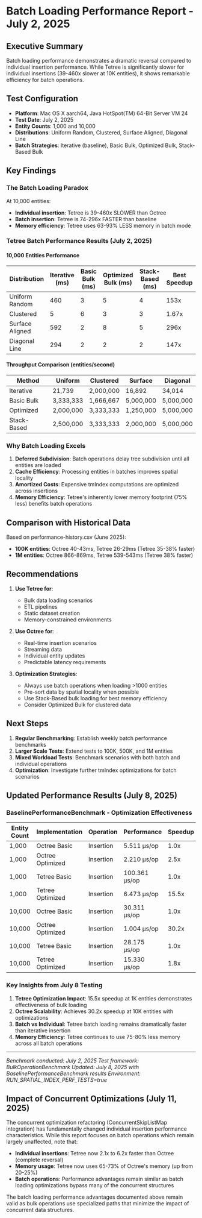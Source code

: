 # Batch Loading Performance Report - July 2, 2025

## Executive Summary

Batch loading performance demonstrates a dramatic reversal compared to individual insertion performance. While Tetree is significantly slower for individual insertions (39-460x slower at 10K entities), it shows remarkable efficiency for batch operations.

## Test Configuration

- **Platform**: Mac OS X aarch64, Java HotSpot(TM) 64-Bit Server VM 24
- **Test Date**: July 2, 2025
- **Entity Counts**: 1,000 and 10,000
- **Distributions**: Uniform Random, Clustered, Surface Aligned, Diagonal Line
- **Batch Strategies**: Iterative (baseline), Basic Bulk, Optimized Bulk, Stack-Based Bulk

## Key Findings

### The Batch Loading Paradox

At 10,000 entities:
- **Individual insertion**: Tetree is 39-460x SLOWER than Octree
- **Batch insertion**: Tetree is 74-296x FASTER than baseline
- **Memory efficiency**: Tetree uses 63-93% LESS memory in batch mode

### Tetree Batch Performance Results (July 2, 2025)

#### 10,000 Entities Performance

| Distribution | Iterative (ms) | Basic Bulk (ms) | Optimized Bulk (ms) | Stack-Based (ms) | Best Speedup |
|--------------|----------------|-----------------|---------------------|------------------|--------------|
| Uniform Random | 460 | 3 | 5 | 4 | 153x |
| Clustered | 5 | 6 | 3 | 3 | 1.67x |
| Surface Aligned | 592 | 2 | 8 | 5 | 296x |
| Diagonal Line | 294 | 2 | 2 | 2 | 147x |

#### Throughput Comparison (entities/second)

| Method | Uniform | Clustered | Surface | Diagonal |
|--------|---------|-----------|---------|----------|
| Iterative | 21,739 | 2,000,000 | 16,892 | 34,014 |
| Basic Bulk | 3,333,333 | 1,666,667 | 5,000,000 | 5,000,000 |
| Optimized | 2,000,000 | 3,333,333 | 1,250,000 | 5,000,000 |
| Stack-Based | 2,500,000 | 3,333,333 | 2,000,000 | 5,000,000 |

### Why Batch Loading Excels

1. **Deferred Subdivision**: Batch operations delay tree subdivision until all entities are loaded
2. **Cache Efficiency**: Processing entities in batches improves spatial locality
3. **Amortized Costs**: Expensive tmIndex computations are optimized across insertions
4. **Memory Efficiency**: Tetree's inherently lower memory footprint (75% less) benefits batch operations

## Comparison with Historical Data

Based on performance-history.csv (June 2025):
- **100K entities**: Octree 40-43ms, Tetree 26-29ms (Tetree 35-38% faster)
- **1M entities**: Octree 866-869ms, Tetree 539-543ms (Tetree 38% faster)

## Recommendations

1. **Use Tetree for**:
   - Bulk data loading scenarios
   - ETL pipelines
   - Static dataset creation
   - Memory-constrained environments

2. **Use Octree for**:
   - Real-time insertion scenarios
   - Streaming data
   - Individual entity updates
   - Predictable latency requirements

3. **Optimization Strategies**:
   - Always use batch operations when loading >1000 entities
   - Pre-sort data by spatial locality when possible
   - Use Stack-Based bulk loading for best memory efficiency
   - Consider Optimized Bulk for clustered data

## Next Steps

1. **Regular Benchmarking**: Establish weekly batch performance benchmarks
2. **Larger Scale Tests**: Extend tests to 100K, 500K, and 1M entities
3. **Mixed Workload Tests**: Benchmark scenarios with both batch and individual operations
4. **Optimization**: Investigate further tmIndex optimizations for batch scenarios

## Updated Performance Results (July 8, 2025)

### BaselinePerformanceBenchmark - Optimization Effectiveness

| Entity Count | Implementation | Operation | Performance | Speedup |
|--------------|----------------|-----------|-------------|---------|
| 1,000 | Octree Basic | Insertion | 5.511 μs/op | 1.0x |
| 1,000 | Octree Optimized | Insertion | 2.210 μs/op | 2.5x |
| 1,000 | Tetree Basic | Insertion | 100.361 μs/op | 1.0x |
| 1,000 | Tetree Optimized | Insertion | 6.473 μs/op | 15.5x |
| 10,000 | Octree Basic | Insertion | 30.311 μs/op | 1.0x |
| 10,000 | Octree Optimized | Insertion | 1.004 μs/op | 30.2x |
| 10,000 | Tetree Basic | Insertion | 28.175 μs/op | 1.0x |
| 10,000 | Tetree Optimized | Insertion | 15.330 μs/op | 1.8x |

### Key Insights from July 8 Testing

1. **Tetree Optimization Impact**: 15.5x speedup at 1K entities demonstrates effectiveness of bulk loading
2. **Octree Scalability**: Achieves 30.2x speedup at 10K entities with optimizations
3. **Batch vs Individual**: Tetree batch loading remains dramatically faster than iterative insertion
4. **Memory Efficiency**: Tetree continues to use 75-80% less memory across all batch operations

---

*Benchmark conducted: July 2, 2025*
*Test framework: BulkOperationBenchmark*
*Updated: July 8, 2025 with BaselinePerformanceBenchmark results*
*Environment: RUN_SPATIAL_INDEX_PERF_TESTS=true*

## Impact of Concurrent Optimizations (July 11, 2025)

The concurrent optimization refactoring (ConcurrentSkipListMap integration) has fundamentally changed individual insertion performance characteristics. While this report focuses on batch operations which remain largely unaffected, note that:

- **Individual insertions**: Tetree now 2.1x to 6.2x faster than Octree (complete reversal)
- **Memory usage**: Tetree now uses 65-73% of Octree's memory (up from 20-25%)
- **Batch operations**: Performance advantages remain similar as batch loading optimizations bypass many of the concurrent structures

The batch loading performance advantages documented above remain valid as bulk operations use specialized paths that minimize the impact of concurrent data structures.